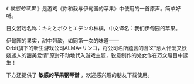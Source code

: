 

《 _敏感的苹果_ 》是游戏《你和我与伊甸园的苹果》中使用的一首原声。简单好听。  
  
日文游戏名称：キミとボクとエデンの林檎，中文译名：我们伊甸园的苹果。  
  
伊甸园的果实，甜中带酸，如同第一次的味道——  
Orbit旗下的新生游戏公司ALMA=リンゴ，将公司名所蕴含的含义“惹人怜爱又妖娆迷人的甜美爱情”原封不动地代入游戏主题，锐意制作的处女作在万众瞩目中诞生！  
  
下方还提供了 **敏感的苹果钢琴谱** ，欢迎感兴趣的朋友下载使用。


